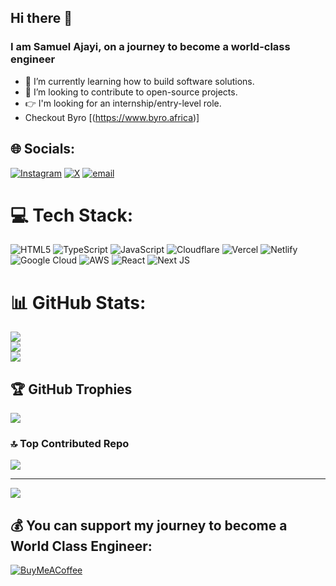 ## Hi there 👋

### I am Samuel Ajayi, on a journey to become a world-class engineer



- 🌱 I’m currently learning how to build software solutions.
- 👯 I’m looking to contribute to open-source projects.
- 👉 I'm looking for an internship/entry-level role.
- Checkout Byro [(https://www.byro.africa)]



## 🌐 Socials:
[![Instagram](https://img.shields.io/badge/Instagram-%23E4405F.svg?logo=Instagram&logoColor=white)](https://instagram.com/sammajayi) [![X](https://img.shields.io/badge/X-black.svg?logo=X&logoColor=white)](https://x.com/sammajayi) [![email](https://img.shields.io/badge/Email-D14836?logo=gmail&logoColor=white)](mailto:Samuelajayi554@gmail.com) 

# 💻 Tech Stack:
![HTML5](https://img.shields.io/badge/html5-%23E34F26.svg?style=for-the-badge&logo=html5&logoColor=white) ![TypeScript](https://img.shields.io/badge/typescript-%23007ACC.svg?style=for-the-badge&logo=typescript&logoColor=white) ![JavaScript](https://img.shields.io/badge/javascript-%23323330.svg?style=for-the-badge&logo=javascript&logoColor=%23F7DF1E) ![Cloudflare](https://img.shields.io/badge/Cloudflare-F38020?style=for-the-badge&logo=Cloudflare&logoColor=white) ![Vercel](https://img.shields.io/badge/vercel-%23000000.svg?style=for-the-badge&logo=vercel&logoColor=white) ![Netlify](https://img.shields.io/badge/netlify-%23000000.svg?style=for-the-badge&logo=netlify&logoColor=#00C7B7) ![Google Cloud](https://img.shields.io/badge/GoogleCloud-%234285F4.svg?style=for-the-badge&logo=google-cloud&logoColor=white) ![AWS](https://img.shields.io/badge/AWS-%23FF9900.svg?style=for-the-badge&logo=amazon-aws&logoColor=white) ![React](https://img.shields.io/badge/react-%2320232a.svg?style=for-the-badge&logo=react&logoColor=%2361DAFB) ![Next JS](https://img.shields.io/badge/Next-black?style=for-the-badge&logo=next.js&logoColor=white)
# 📊 GitHub Stats:
![](https://github-readme-stats.vercel.app/api?username=sammajayi&theme=dark&hide_border=false&include_all_commits=false&count_private=false)<br/>
![](https://nirzak-streak-stats.vercel.app/?user=sammajayi&theme=dark&hide_border=false)<br/>
![](https://github-readme-stats.vercel.app/api/top-langs/?username=sammajayi&theme=dark&hide_border=false&include_all_commits=false&count_private=false&layout=compact)

## 🏆 GitHub Trophies
![](https://github-profile-trophy.vercel.app/?username=sammajayi&theme=radical&no-frame=false&no-bg=true&margin-w=4)

### 🔝 Top Contributed Repo
![](https://github-contributor-stats.vercel.app/api?username=sammajayi&limit=5&theme=dark&combine_all_yearly_contributions=true)

---
[![](https://visitcount.itsvg.in/api?id=sammajayi&icon=0&color=0)](https://visitcount.itsvg.in)

  ## 💰 You can support my journey to become a World Class Engineer:
  [![BuyMeACoffee](https://img.shields.io/badge/Buy%20Me%20a%20Coffee-ffdd00?style=for-the-badge&logo=buy-me-a-coffee&logoColor=black)](https://buymeacoffee.com/sammajayi) 

  
<!-- Proudly created with GPRM ( https://gprm.itsvg.in ) -->
